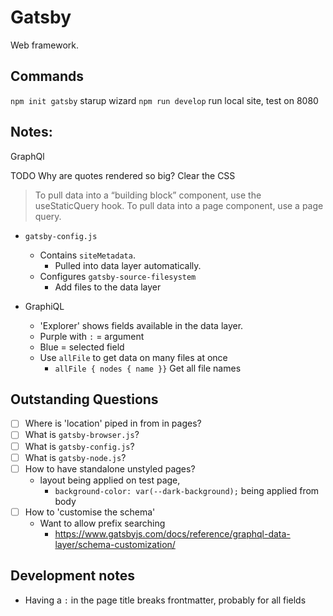 # Gatsby

Web framework.

## Commands

`npm init gatsby` starup wizard
`npm run develop` run local site, test on 8080

## Notes:

GraphQl

TODO Why are quotes rendered so big? Clear the CSS

> To pull data into a “building block” component, use the useStaticQuery hook.
> To pull data into a page component, use a page query.

- `gatsby-config.js`

  - Contains `siteMetadata`.
    - Pulled into data layer automatically.
  - Configures `gatsby-source-filesystem`
    - Add files to the data layer

- GraphiQL
  - 'Explorer' shows fields available in the data layer.
  - Purple with `:` = argument
  - Blue = selected field
  - Use `allFile` to get data on many files at once
    - `allFile { nodes { name }}` Get all file names

## Outstanding Questions

- [ ] Where is 'location' piped in from in pages?
- [ ] What is `gatsby-browser.js`?
- [ ] What is `gatsby-config.js`?
- [ ] What is `gatsby-node.js`?
- [ ] How to have standalone unstyled pages?
  - layout being applied on test page,
    - `background-color: var(--dark-background);` being applied from body
- [ ] How to 'customise the schema'
  - Want to allow prefix searching
    - https://www.gatsbyjs.com/docs/reference/graphql-data-layer/schema-customization/

## Development notes

- Having a `:` in the page title breaks frontmatter, probably for all fields
